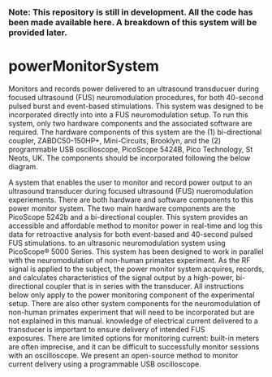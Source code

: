### Note: This repository is still in development. All the code has been made available here. A breakdown of this system will be provided later.

# powerMonitorSystem

Monitors and records power delivered to an ultrasound transducuer during focused ultrasound (FUS) neuromodulation procedures, for both 40-second pulsed burst and event-based stimulations. This system was designed to be incorporated directly into into a FUS neuromodulation setup. To run this system, only two hardware components and the associated software are required. The hardware components of this system are the (1) bi-directional coupler, ZABDC50-150HP+, Mini-Circuits, Brooklyn, and the (2) programmable USB oscilloscope, PicoScope 5424B, Pico Technology, St Neots, UK. The components should be incorporated following the below diagram. 


A system that enables the user to monitor and record power output to an ultrasound transducer during focused ultrasound (FUS) nueromodulation experiements. There are both hardware and software components to this power monitor system. The two main hardware components are the PicoScope 5242b and a bi-directional coupler.  This system provides an accessible and affordable method to monitor power in real-time and log this data for retroactive analysis for both event-based and 40-second pulsed FUS stimulations. to an ultrasonic neuromodulation system using PicoScope® 5000 Series. This system has been designed to work in parallel with the neuromodulation of non-human primates experiment. As the RF signal is applied to the subject, the power monitor system acquires, records, and calculates characteristics of the signal output by a high-power, bi-directional coupler that is in series with the transducer. All instructions below only apply to the power monitoring component of the experimental setup. There are also other system components for the neuromodulation of non-human primates experiment that will need to be incorporated but are not explained in this manual. 
knowledge of electrical current delivered to a transducer is important to ensure delivery of intended FUS exposures. There are limited options for monitoring current: built-in meters are often imprecise, and it can be difficult to successfully monitor sessions with an oscilloscope.
We present an open-source method to monitor current delivery using a programmable USB oscilloscope. 
